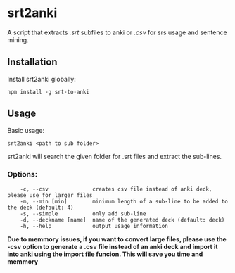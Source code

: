 # srt2anki
A script that extracts *.srt* subfiles to anki or *.csv* for srs usage and sentence mining.

## Installation

Install srt2anki globally:

```shell
npm install -g srt-to-anki 
```


## Usage

Basic usage:
```shell
srt2anki <path to sub folder>
```
srt2anki will search the given folder for .srt files and extract the sub-lines.
### Options:
```shell
    -c, --csv              creates csv file instead of anki deck, please use for larger files
    -m, --min [min]        minimum length of a sub-line to be added to the deck (default: 4)
    -s, --simple           only add sub-line
    -d, --deckname [name]  name of the generated deck (default: deck)
    -h, --help             output usage information
```
**Due to memmory issues, if you want to convert large files, please use the -csv option to generate a .csv file instead of an anki deck and import it into anki using the import file funcion. This will save you time and memmory**




